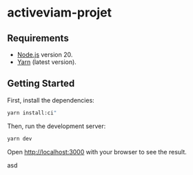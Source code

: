 # activeviam-projet

## Requirements

- [Node.js](https://nodejs.org) version 20.
- [Yarn](https://yarnpkg.com) (latest version).

## Getting Started

First, install the dependencies:

```bash
yarn install:ci"
```

Then, run the development server:

```bash
yarn dev
```

Open [http://localhost:3000](http://localhost:3000) with your browser to see the result.

asd
